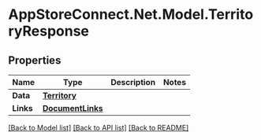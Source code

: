 # AppStoreConnect.Net.Model.TerritoryResponse

## Properties

Name | Type | Description | Notes
------------ | ------------- | ------------- | -------------
**Data** | [**Territory**](Territory.md) |  | 
**Links** | [**DocumentLinks**](DocumentLinks.md) |  | 

[[Back to Model list]](../README.md#documentation-for-models) [[Back to API list]](../README.md#documentation-for-api-endpoints) [[Back to README]](../README.md)

